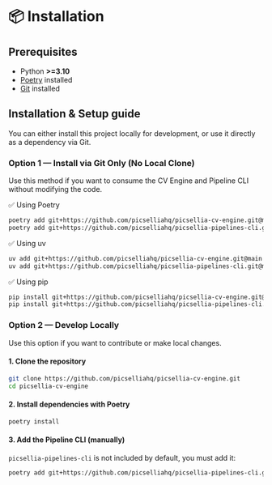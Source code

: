 # 📦 Installation

## Prerequisites
- Python **>=3.10**
- [Poetry](https://python-poetry.org/docs/) installed
- [Git](https://git-scm.com/downloads) installed

## Installation & Setup guide

You can either install this project locally for development, or use it directly as a dependency via Git.

### Option 1 — Install via Git Only (No Local Clone)

Use this method if you want to consume the CV Engine and Pipeline CLI without modifying the code.

✅ Using Poetry

```bash
poetry add git+https://github.com/picselliahq/picsellia-cv-engine.git@main
poetry add git+https://github.com/picselliahq/picsellia-pipelines-cli.git@main
```

✅ Using uv

```bash
uv add git+https://github.com/picselliahq/picsellia-cv-engine.git@main
uv add git+https://github.com/picselliahq/picsellia-pipelines-cli.git@main

```

✅ Using pip

```bash
pip install git+https://github.com/picselliahq/picsellia-cv-engine.git@main
pip install git+https://github.com/picselliahq/picsellia-pipelines-cli.git@main
```

### Option 2 — Develop Locally

Use this option if you want to contribute or make local changes.

#### 1. Clone the repository

```bash
git clone https://github.com/picselliahq/picsellia-cv-engine.git
cd picsellia-cv-engine
```

#### 2. Install dependencies with Poetry

```bash
poetry install
```

#### 3. Add the Pipeline CLI (manually)

`picsellia-pipelines-cli` is not included by default, you must add it:

```bash
poetry add git+https://github.com/picselliahq/picsellia-pipelines-cli.git
```
